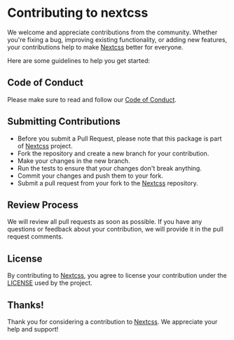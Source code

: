 # Contributing to nextcss

We welcome and appreciate contributions from the community. Whether you're fixing a bug, improving existing functionality, or adding new features, your contributions help to make [Nextcss](https://github.com/nextcss) better for everyone.

Here are some guidelines to help you get started:

## Code of Conduct

Please make sure to read and follow our [Code of Conduct](CODE_OF_CONDUCT.md).

## Submitting Contributions

- Before you submit a Pull Request, please note that this package is part of [Nextcss](https://github.com/nextcss) project.
- Fork the repository and create a new branch for your contribution.
- Make your changes in the new branch.
- Run the tests to ensure that your changes don't break anything.
- Commit your changes and push them to your fork.
- Submit a pull request from your fork to the [Nextcss](https://github.com/nextcss) repository.

## Review Process

We will review all pull requests as soon as possible. If you have any questions or feedback about your contribution, we will provide it in the pull request comments.

## License

By contributing to [Nextcss](https://github.com/nextcss), you agree to license your contribution under the [LICENSE](LICENSE) used by the project.

## Thanks!

Thank you for considering a contribution to [Nextcss](https://github.com/nextcss). We appreciate your help and support!
